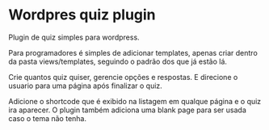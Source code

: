 # Wordpres quiz plugin

Plugin de quiz simples para wordpress.

Para programadores é simples de adicionar templates, apenas criar dentro da pasta views/templates, seguindo o padrão dos que já estão lá.

Crie quantos quiz quiser, gerencie opções e respostas. E direcione o usuario para uma página após finalizar o quiz.

Adicione o shortcode que é exibido na listagem em qualque página e o quiz ira aparecer.
O plugin também adiciona uma blank page para ser usada caso o tema não tenha.